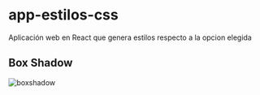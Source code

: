 # app-estilos-css
Aplicación web en React que genera estilos respecto a la opcion elegida

<h2>Box Shadow</h2>

<img src="https://i.postimg.cc/5tw3VHXV/boxshadow.png" alt="boxshadow"/>
